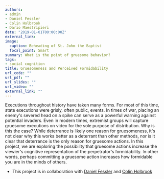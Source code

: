 ```yaml
---
authors:
- admin
- Daniel Fessler
- Colin Holbrook
- Dario Maestripieri
date: "2019-01-01T00:00:00Z"
external_link:
image:
  caption: Beheading of St. John the Baptist
  focal_point: Smart
summary: What is the point of gruesome behavior?
tags:
- social cognition
title: Gruesomeness and Perceived Formidability 
url_code: ""
url_pdf: ""
url_slides: ""
url_video: ""
external_link: ""
---
```


Executions throughout history have taken many forms. For most of this time, state executions were grisly, often public, events. In times of war, placing an enemy's severed head on a spike can serve as a powerful warning against potential invaders. Even in modern times, extremist groups will capture gruesome executions on video for the sole purpose of distribution. Why is this the case? While deterrance is likely one reason for gruesomeness, it's not clear why this works better as a deterrant than other methods, nor is it clear that deterrance is the only reason for gruesome actions. In this project, we are exploring the possibility that gruesome actions increase the viewier's cognitive representation of the perpetrator's formidability. In other words, perhaps committing a gruesome action increases how formidable you are in the minds of others.

- This project is in collaboration with [Daniel Fessler](http://www.danielmtfessler.com) and [Colin Holbrook](http://cholbrook01.bol.ucla.edu)






